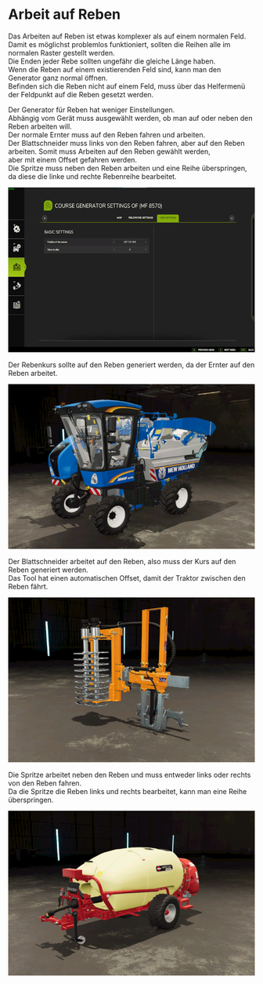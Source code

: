 # Arbeit auf Reben
  
Das Arbeiten auf Reben ist etwas komplexer als auf einem normalen Feld.  
Damit es möglichst problemlos funktioniert, sollten die Reihen alle im normalen Raster gestellt werden.  
Die Enden jeder Rebe sollten ungefähr die gleiche Länge haben.  
Wenn die Reben auf einem existierenden Feld sind, kann man den Generator ganz normal öffnen.  
Befinden sich die Reben nicht auf einem Feld, muss über das Helfermenü der Feldpunkt auf die Reben gesetzt werden.  


  
Der Generator für Reben hat weniger Einstellungen.  
Abhängig vom Gerät muss ausgewählt werden, ob man auf oder neben den Reben arbeiten will.  
Der normale Ernter muss auf den Reben fahren und arbeiten.  
Der Blattschneider muss links von den Reben fahren, aber auf den Reben arbeiten. Somit muss Arbeiten auf den Reben gewählt werden,  
aber mit einem Offset gefahren werden.  
Die Spritze muss neben den Reben arbeiten und eine Reihe überspringen, da diese die linke und rechte Rebenreihe bearbeitet.  


![Image](../assets/images/vineworkgen_0_0_765_510.png)

  
Der Rebenkurs sollte auf den Reben generiert werden, da der Ernter auf den Reben arbeitet.  


![Image](../assets/images/vineworkharvest_0_0_765_510.png)

  
Der Blattschneider arbeitet auf den Reben, also muss der Kurs auf den Reben generiert werden.  
Das Tool hat einen automatischen Offset, damit der Traktor zwischen den Reben fährt.  


![Image](../assets/images/vineworkpruner_0_0_765_510.png)

  
Die Spritze arbeitet neben den Reben und muss entweder links oder rechts von den Reben fahren.  
Da die Spritze die Reben links und rechts bearbeitet, kann man eine Reihe überspringen.  


![Image](../assets/images/vineworkspray_0_0_765_510.png)

